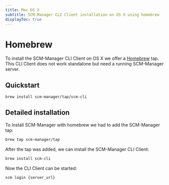 ```yaml
---
title: Mac OS X
subtitle: SCM-Manager CLI Client installation on OS X using homebrew
displayToc: true
---
```


# Homebrew
To install the SCM-Manager CLI Client on OS X we offer a [Homebrew](https://brew.sh/) tap.
This CLI Client does not work standalone but need a running SCM-Manager server.

## Quickstart

```bash
brew install scm-manager/tap/scm-cli
```

## Detailed installation

To install SCM-Manager with homebrew we had to add the SCM-Manager tap:
```bash
brew tap scm-manager/tap
```
After the tap was added, we can install the SCM-Manager CLI Client:
```bash
brew install scm-cli
```

Now the CLI Client can be started:

```bash
scm login {server_url}
```

